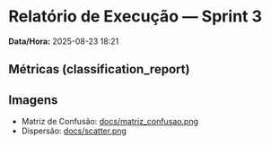 # Relatório de Execução — Sprint 3

**Data/Hora:** 2025-08-23 18:21

## Métricas (classification_report)


## Imagens
- Matriz de Confusão: [docs/matriz_confusao.png](matriz_confusao.png)
- Dispersão: [docs/scatter.png](scatter.png)
